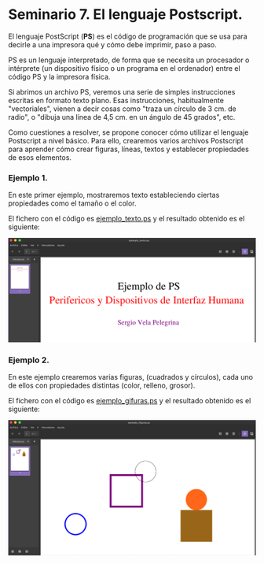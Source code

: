 # Seminario 7. El lenguaje Postscript.

El lenguaje PostScript (**PS**) es el código de programación que se usa para decirle a una impresora qué y cómo debe imprimir, paso a paso.

PS es un lenguaje interpretado, de forma que se necesita un procesador o intérprete (un dispositivo físico o un programa en el ordenador) entre el código PS y la impresora física.

Si abrimos un archivo PS, veremos una serie de simples instrucciones escritas en formato texto plano. Esas instrucciones, habitualmente "vectoriales", vienen a decir cosas como "traza un círculo de 3 cm. de radio", o "dibuja una línea de 4,5 cm. en un ángulo de 45 grados", etc.

Como cuestiones a resolver, se propone conocer cómo utilizar el lenguaje Postscript a nivel básico. Para ello, crearemos varios archivos Postscript para aprender cómo crear figuras, líneas, textos y establecer propiedades de esos elementos.

### Ejemplo 1.

En este primer ejemplo, mostraremos texto estableciendo ciertas propiedades como el tamaño o el color.

El fichero con el código es [ejemplo_texto.ps](https://github.com/sergiovp/PDIH/blob/master/Seminarios/S7/sources/ejemplo_texto.ps) y el resultado obtenido es el siguiente:

![](https://github.com/sergiovp/PDIH/blob/master/Seminarios/S7/images/ejemplo_texto.png)

### Ejemplo 2.

En este ejemplo crearemos varias figuras, (cuadrados y círculos), cada uno de ellos con propiedades distintas (color, relleno, grosor).

El fichero con el código es [ejemplo_gifuras.ps](https://github.com/sergiovp/PDIH/blob/master/Seminarios/S7/sources/ejemplo_figuras.ps) y el resultado obtenido es el siguiente:

![](https://github.com/sergiovp/PDIH/blob/master/Seminarios/S7/images/ejemplo_figuras.png)